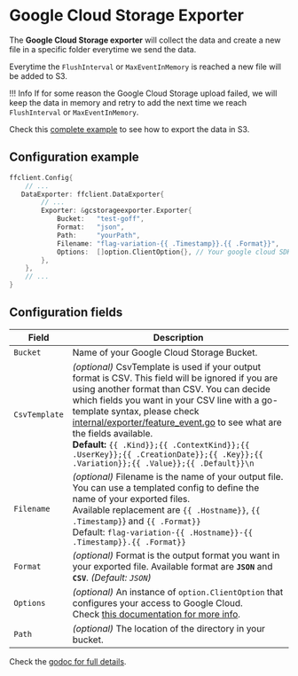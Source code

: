 # Google Cloud Storage Exporter

The **Google Cloud Storage exporter** will collect the data and create a new file in a specific folder everytime we send the data.

Everytime the `FlushInterval` or `MaxEventInMemory` is reached a new file will be added to S3.

!!! Info
    If for some reason the Google Cloud Storage upload failed, we will keep the data in memory and retry to add the next time we reach `FlushInterval` or `MaxEventInMemory`.

Check this [complete example](https://github.com/thomaspoignant/go-feature-flag/tree/main/examples/data_export_googlecloudstorage) to see how to export the data in S3.

## Configuration example
```go linenums="1"
ffclient.Config{ 
    // ...
   DataExporter: ffclient.DataExporter{
        // ...
        Exporter: &gcstorageexporter.Exporter{
            Bucket:   "test-goff",
            Format:   "json",
            Path:     "yourPath",
            Filename: "flag-variation-{{ .Timestamp}}.{{ .Format}}",
            Options:  []option.ClientOption{}, // Your google cloud SDK options
        },
    },
    // ...
}
```

## Configuration fields
| Field         | Description                                                                                                                                                                                                                                                                                                                                                                                                                                                                                                                                        |
|---------------|----------------------------------------------------------------------------------------------------------------------------------------------------------------------------------------------------------------------------------------------------------------------------------------------------------------------------------------------------------------------------------------------------------------------------------------------------------------------------------------------------------------------------------------------------|
| `Bucket `     | Name of your Google Cloud Storage Bucket.                                                                                                                                                                                                                                                                                                                                                                                                                                                                                                          |
| `CsvTemplate` | *(optional)* CsvTemplate is used if your output format is CSV. This field will be ignored if you are using another format than CSV. You can decide which fields you want in your CSV line with a go-template syntax, please check [internal/exporter/feature_event.go](https://github.com/thomaspoignant/go-feature-flag/blob/main/internal/exporter/feature_event.go) to see what are the fields available.<br>**Default:** `{{ .Kind}};{{ .ContextKind}};{{ .UserKey}};{{ .CreationDate}};{{ .Key}};{{ .Variation}};{{ .Value}};{{ .Default}}\n` |
| `Filename`    | *(optional)* Filename is the name of your output file. You can use a templated config to define the name of your exported files.<br>Available replacement are `{{ .Hostname}}`, `{{ .Timestamp}`} and `{{ .Format}}`<br>Default: `flag-variation-{{ .Hostname}}-{{ .Timestamp}}.{{ .Format}}`                                                                                                                                                                                                                                                      |
| `Format`      | *(optional)* Format is the output format you want in your exported file. Available format are **`JSON`** and **`CSV`**. *(Default: `JSON`)*                                                                                                                                                                                                                                                                                                                                                                                                        |
| `Options`     | *(optional)* An instance of `option.ClientOption` that configures your access to Google Cloud. <br> Check [this documentation for more info](https://cloud.google.com/docs/authentication).                                                                                                                                                                                                                                                                                                                                                        |
| `Path `       | *(optional)* The location of the directory in your bucket.                                                                                                                                                                                                                                                                                                                                                                                                                                                                                         |

Check the [godoc for full details](https://pkg.go.dev/github.com/thomaspoignant/go-feature-flag/exporter/gcstorageexporter).
